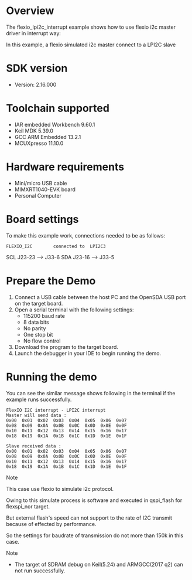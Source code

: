 Overview
========
The flexio_lpi2c_interrupt example shows how to use flexio i2c master  driver in interrupt way:

In this example, a flexio simulated i2c master connect to a LPI2C slave

SDK version
===========
- Version: 2.16.000

Toolchain supported
===================
- IAR embedded Workbench  9.60.1
- Keil MDK  5.39.0
- GCC ARM Embedded  13.2.1
- MCUXpresso  11.10.0

Hardware requirements
=====================
- Mini/micro USB cable
- MIMXRT1040-EVK board
- Personal Computer

Board settings
==============
To make this example work, connections needed to be as follows:

    FLEXIO_I2C        connected to  LPI2C3
SCL     J23-23           -->        J33-6
SDA     J23-16           -->        J33-5

Prepare the Demo
================
1.  Connect a USB cable between the host PC and the OpenSDA USB port on the target board.
2.  Open a serial terminal with the following settings:
    - 115200 baud rate
    - 8 data bits
    - No parity
    - One stop bit
    - No flow control
3.  Download the program to the target board.
4.  Launch the debugger in your IDE to begin running the demo.

Running the demo
================
You can see the similar message shows following in the terminal if the example runs successfully.

~~~~~~~~~~~~~~~~~~~~~~~~~~~~
FlexIO I2C interrupt - LPI2C interrupt
Master will send data :
0x00  0x01  0x02  0x03  0x04  0x05  0x06  0x07
0x08  0x09  0x0A  0x0B  0x0C  0x0D  0x0E  0x0F
0x10  0x11  0x12  0x13  0x14  0x15  0x16  0x17
0x18  0x19  0x1A  0x1B  0x1C  0x1D  0x1E  0x1F

Slave received data :
0x00  0x01  0x02  0x03  0x04  0x05  0x06  0x07
0x08  0x09  0x0A  0x0B  0x0C  0x0D  0x0E  0x0F
0x10  0x11  0x12  0x13  0x14  0x15  0x16  0x17
0x18  0x19  0x1A  0x1B  0x1C  0x1D  0x1E  0x1F
~~~~~~~~~~~~~~~~~~~~~~~~~~~~

Note

This case use flexio to simulate i2c protocol. 

Owing to this simulate process is software and executed in qspi_flash for flexspi_nor target. 

But external flash's speed can not support to the rate of I2C transmit because of effected by performance. 

So the settings for baudrate of transmission do not more than 150k in this case.


Note
- The target of SDRAM debug on Keil(5.24) and ARMGCC(2017 q2) can not run successfully. 
